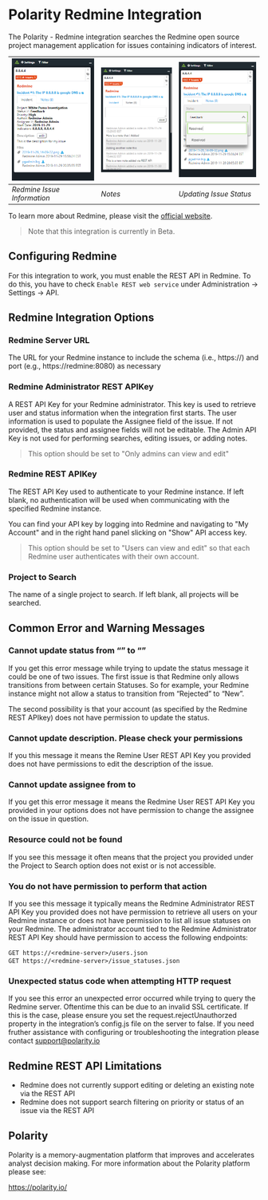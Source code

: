 # Polarity Redmine Integration

The Polarity - Redmine integration searches the Redmine open source project management application for issues containing indicators of interest.

| ![image](images/overlay.png) | ![image](images/notes.png) | ![image](images/status.png)
|---| --- | --- |
|*Redmine Issue Information* | *Notes* | *Updating Issue Status* |

To learn more about Redmine, please visit the [official website](https://www.redmine.org/).

> Note that this integration is currently in Beta.

## Configuring Redmine

For this integration to work, you must enable the REST API in Redmine.  To do this, you have to check `Enable REST web service` under Administration -> Settings -> API.

## Redmine Integration Options

### Redmine Server URL

The URL for your Redmine instance to include the schema (i.e., https://) and port (e.g., https://redmine:8080) as necessary

### Redmine Administrator REST APIKey

A REST API Key for your Redmine administrator. This key is used to retrieve user and status information when the integration first starts. The user information is used to populate the Assignee field of the issue. If not provided, the status and assignee fields will not be editable. The Admin API Key is not used for performing searches, editing issues, or adding notes.

> This option should be set to "Only admins can view and edit"

### Redmine REST APIKey

The REST API Key used to authenticate to your Redmine instance. If left blank, no authentication will be used when communicating with the specified Redmine instance.

You can find your API key by logging into Redmine and navigating to "My Account" and in the right hand panel slicking on "Show" API access key.

> This option should be set to "Users can view and edit" so that each Redmine user authenticates with their own account.  

### Project to Search

The name of a single project to search. If left blank, all projects will be searched.

## Common Error and Warning Messages

### Cannot update status from “<old status>” to “<new status>”

If you get this error message while trying to update the status message it could be one of two issues.  The first issue is that Redmine only allows transitions from between certain Statuses.  So for example, your Redmine instance might not allow a status to transition from “Rejected” to “New”.

 The second possibility is that your account (as specified by the Redmine REST APIkey) does not have permission to update the status.

### Cannot update description. Please check your permissions

If you this message it means the Remine User REST API Key you provided does not have permissions to edit the description of the issue.

### Cannot update assignee from <username> to <username>

If you get this error message it means the Redmine User REST API Key you provided in your options does not have permission to change the assignee on the issue in question.

### Resource could not be found

If you see this message it often means that the project you provided under the Project to Search option does not exist or is not accessible.

### You do not have permission to perform that action

If you see this message it typically means the Redmine Administrator REST API Key you provided does not have permission to retrieve all users on your Redmine instance or does not have permission to list all issue statuses on your Redmine.  The administrator account tied to the Redmine Administrator REST API Key should have permission to access the following endpoints:

```
GET https://<redmine-server>/users.json
GET https://<redmine-server>/issue_statuses.json
```

### Unexpected status code <status-code> when attempting HTTP request

If you see this error an unexpected error occurred while trying to query the Redmine server.  Oftentime this can be due to an invalid SSL certificate.  If this is the case, please ensure you set the request.rejectUnauthorzed property in the integration’s config.js file on the server to false.  If you need fruther assistance with configuring or troubleshooting the integration please contact support@polarity.io

## Redmine REST API Limitations

- Redmine does not currently support editing or deleting an existing note via the REST API
- Redmine does not support search filtering on priority or status of an issue via the REST API

## Polarity

Polarity is a memory-augmentation platform that improves and accelerates analyst decision making. For more information about the Polarity platform please see:

https://polarity.io/
